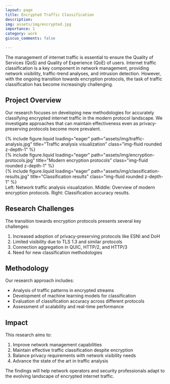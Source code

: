 ```yaml
---
layout: page
title: Encrypted Traffic Classification
description: 
img: assets/img/encrypted.jpg
importance: 1
category: work
giscus_comments: false

---
```


<!-- # Encrypted Traffic Classification Research -->

The management of internet traffic is essential to ensure the Quality of Services (QoS) and Quality of Experience (QoE) of users. Internet traffic classification is a key component in network management, providing network visibility, traffic-trend analyses, and intrusion detection. However, with the ongoing transition towards encryption protocols, the task of traffic classification has become increasingly challenging.

## Project Overview

Our research focuses on developing new methodologies for accurately classifying encrypted internet traffic in the modern protocol landscape. We investigate approaches that can maintain effectiveness even as privacy-preserving protocols become more prevalent.

<div class="row">
    <div class="col-sm mt-3 mt-md-0">
        {% include figure.liquid loading="eager" path="assets/img/traffic-analysis.jpg" title="Traffic analysis visualization" class="img-fluid rounded z-depth-1" %}
    </div>
    <div class="col-sm mt-3 mt-md-0">
        {% include figure.liquid loading="eager" path="assets/img/encryption-protocols.jpg" title="Modern encryption protocols" class="img-fluid rounded z-depth-1" %}
    </div>
    <div class="col-sm mt-3 mt-md-0">
        {% include figure.liquid loading="eager" path="assets/img/classification-results.jpg" title="Classification results" class="img-fluid rounded z-depth-1" %}
    </div>
</div>
<div class="caption">
    Left: Network traffic analysis visualization. Middle: Overview of modern encryption protocols. Right: Classification accuracy results.
</div>

## Research Challenges

The transition towards encryption protocols presents several key challenges:

1. Increased adoption of privacy-preserving protocols like ESNI and DoH
2. Limited visibility due to TLS 1.3 and similar protocols
3. Connection aggregation in QUIC, HTTP/2, and HTTP/3
4. Need for new classification methodologies



## Methodology

Our research approach includes:

- Analysis of traffic patterns in encrypted streams
- Development of machine learning models for classification
- Evaluation of classification accuracy across different protocols
- Assessment of scalability and real-time performance

## Impact

This research aims to:

1. Improve network management capabilities
2. Maintain effective traffic classification despite encryption
3. Balance privacy requirements with network visibility needs
4. Advance the state of the art in traffic analysis

The findings will help network operators and security professionals adapt to the evolving landscape of encrypted internet traffic.
